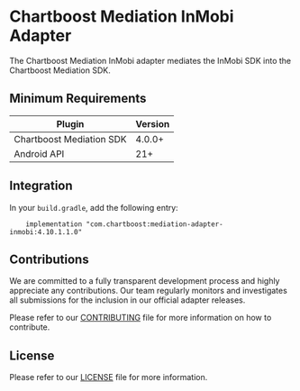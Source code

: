 # Chartboost Mediation InMobi Adapter

The Chartboost Mediation InMobi adapter mediates the InMobi SDK into the Chartboost Mediation SDK.

## Minimum Requirements

| Plugin | Version |
| ------ | ------ |
| Chartboost Mediation SDK | 4.0.0+ |
| Android API | 21+ |

## Integration

In your `build.gradle`, add the following entry:
```
    implementation "com.chartboost:mediation-adapter-inmobi:4.10.1.1.0"
```

## Contributions

We are committed to a fully transparent development process and highly appreciate any contributions. Our team regularly monitors and investigates all submissions for the inclusion in our official adapter releases.

Please refer to our [CONTRIBUTING](https://github.com/ChartBoost/chartboost-mediation-android-adapter-inmobi/blob/main/CONTRIBUTING.md) file for more information on how to contribute.

## License

Please refer to our [LICENSE](https://github.com/ChartBoost/chartboost-mediation-android-adapter-inmobi/blob/main/LICENSE.md) file for more information.
